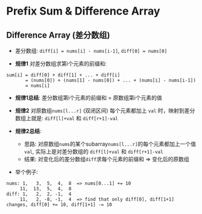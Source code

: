 # Prefix Sum & Difference Array

## Difference Array (差分数组)

* 差分数组: `diff[i] = nums[i] - nums[i-1]`, `diff[0] = nums[0]`

* **规律1** 对差分数组求第i个元素的前缀和:
```
sum[i] = diff[0] + diff[1] + ... + diff[i]
       = (nums[0]) + (nums[1] - nums[0]) + ... + (nums[i] - nums[i-1])
       = nums[i]
```

* **规律1总结**: 差分数组第i个元素的前缀和 = 原数组第i个元素的值

* **规律2** 对原数组`nums[l...r]` (双闭区间) 每个元素都加上 `val` 时，映射到差分数组上就是: `diff[l]+val` 和 `diff[r+1]-val`

* **规律2总结**:
    * 思路: 对原数组`nums`的某个subarray`nums[l...r]`的每个元素都加上一个值 `val`, 实际上是对差分数组的 `diff[l]+val` 和 `diff[r+1]-val`
    * 结果: 对变化后的差分数组`diff`求每个元素的前缀和 => 变化后的原数组

* 举个例子:
```
nums: 1,   3,  5,  4,  8  => nums[0...1] += 10
     11,  13,  5,  4,  8
diff: 1,   2,  2, -1,  4
     11,   2, -8, -1,  4  => find that only diff[0], diff[1+1] changes, diff[0] += 10, diff[1+1] -= 10 
```